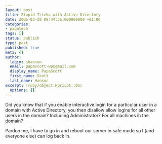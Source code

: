```yaml
---
layout: post
title: Stupid Tricks with Active Directory
date: 2005-03-20 09:44:36.000000000 +01:00
categories:
- papatech
tags: []
status: publish
type: post
published: true
meta: {}
author:
  login: shanson
  email: papascott-wp@gmail.com
  display_name: PapaScott
  first_name: Scott
  last_name: Hanson
excerpt: !ruby/object:Hpricot::Doc
  options: {}
---
```

<p>Did you know that if you enable interactive login for a particular user in a domain with Active Directory, you then disallow allow logins for all other users in the domain? Including Administrator? For all machines in the domain?</p>
<p>Pardon me, I have to go in and reboot our server in safe mode so I (and everyone else) can log back in.</p>
